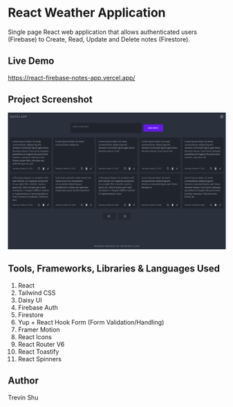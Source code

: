 # React Weather Application

Single page React web application that allows authenticated users (Firebase) to Create, Read, Update and Delete notes (Firestore).

## Live Demo

https://react-firebase-notes-app.vercel.app/

## Project Screenshot

![Project Screenshot](/public/react-firebase-notes-app.vercel.app_.png?raw=true)

## Tools, Frameworks, Libraries & Languages Used

1. React
2. Tailwind CSS
3. Daisy UI
4. Firebase Auth
5. Firestore
6. Yup + React Hook Form (Form Validation/Handling)
7. Framer Motion
8. React Icons
9. React Router V6
10. React Toastify
11. React Spinners

## Author

Trevin Shu
